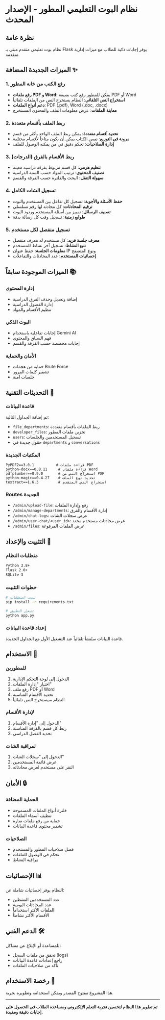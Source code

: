 # نظام البوت التعليمي المطور - الإصدار المحدث

## نظرة عامة
نظام بوت تعليمي متقدم مبني بـ Flask يوفر إجابات ذكية للطلاب مع ميزات إدارية متقدمة.

## الميزات الجديدة المضافة ✨

### 1. رفع الكتب من خانة المطور
- **رفع ملفات PDF و Word**: يمكن للمطور رفع كتب بصيغة PDF أو Word
- **استخراج النص التلقائي**: النظام يستخرج النص من الملفات تلقائياً
- **دعم أنواع الملفات**: PDF (.pdf), Word (.doc, .docx)
- **معاينة الملفات**: عرض معلومات الملف والمحتوى المستخرج

### 2. ربط الملف بأقسام متعددة
- **تحديد أقسام متعددة**: يمكن ربط الملف الواحد بأكثر من قسم
- **مرونة في التوزيع**: نفس الكتاب يمكن أن يكون متاحاً لأقسام مختلفة
- **إدارة الصلاحيات**: تحكم دقيق في من يمكنه الوصول للملف

### 3. ربط الأقسام بالفرق (الدرجات)
- **تنظيم هرمي**: كل قسم مربوط بفرقة دراسية معينة
- **تصنيف المحتوى**: ترتيب المواد حسب السنة الدراسية
- **سهولة التنقل**: البحث والفلترة حسب الفرقة والقسم

### 4. تسجيل الشات الكامل
- **حفظ الأسئلة والأجوبة**: تسجيل كل تفاعل بين المستخدم والبوت
- **ترقيم المحادثات**: كل محادثة لها رقم تسلسلي
- **تصنيف الرسائل**: تمييز بين أسئلة المستخدم وردود البوت
- **طوابع زمنية**: تسجيل وقت كل رسالة بدقة

### 5. تسجيل منفصل لكل مستخدم
- **معرف جلسة فريد**: كل مستخدم له معرف منفصل
- **تتبع النشاط**: تسجيل آخر نشاط للمستخدم
- **معلومات الجلسة**: حفظ عنوان IP ونوع المتصفح
- **إحصائيات المستخدم**: عدد المحادثات والتفاعلات

## الميزات الموجودة سابقاً 📚

### إدارة المحتوى
- إضافة وتعديل وحذف الفرق الدراسية
- إدارة الفصول الدراسية
- تنظيم الأقسام والمواد

### البوت الذكي
- إجابات تفاعلية باستخدام Gemini AI
- فهم السياق والمحتوى
- إجابات مخصصة حسب الفرقة والقسم

### الأمان والحماية
- حماية من هجمات Brute Force
- تشفير كلمات المرور
- جلسات آمنة

## التحديثات التقنية 🔧

### قاعدة البيانات
تم إضافة الجداول التالية:
- `file_departments`: ربط الملفات بأقسام متعددة
- `developer_files`: تخزين ملفات المطور
- `users`: تسجيل المستخدمين والجلسات
- حقول جديدة في `departments` و `conversations`

### المكتبات الجديدة
```
PyPDF2==3.0.1          # قراءة ملفات PDF
python-docx==0.8.11     # قراءة ملفات Word
pdfplumber==0.9.0       # استخراج النص من PDF
python-magic==0.4.27    # تحديد نوع الملف
textract==1.6.3         # استخراج النص المتقدم
```

### Routes الجديدة
- `/admin/upload-file`: رفع وإدارة الملفات
- `/admin/manage-departments`: إدارة الأقسام والفرق
- `/admin/chat-logs`: عرض سجلات الشات
- `/admin/user-chat/<user_id>`: عرض محادثات مستخدم محدد
- `/admin/files`: عرض الملفات المرفوعة

## التثبيت والإعداد 🚀

### متطلبات النظام
```bash
Python 3.8+
Flask 2.0+
SQLite 3
```

### خطوات التثبيت
```bash
# تثبيت المتطلبات
pip install -r requirements.txt

# تشغيل التطبيق
python app.py
```

### إعداد قاعدة البيانات
قاعدة البيانات ستُنشأ تلقائياً عند التشغيل الأول مع الجداول الجديدة.

## الاستخدام 📖

### للمطورين
1. الدخول إلى لوحة التحكم الإدارية
2. اختيار "إدارة الملفات"
3. رفع ملف PDF أو Word
4. تحديد الأقسام المناسبة
5. النظام سيستخرج النص تلقائياً

### لإدارة الأقسام
1. الدخول إلى "إدارة الأقسام"
2. ربط كل قسم بالفرقة المناسبة
3. تحديد الفصل الدراسي

### لمراقبة الشات
1. الدخول إلى "سجلات الشات"
2. عرض قائمة المستخدمين
3. النقر على مستخدم لعرض محادثاته

## الأمان 🔒

### الحماية المضافة
- فلترة أنواع الملفات المسموحة
- تنظيف أسماء الملفات
- حماية من رفع ملفات ضارة
- تشفير محتوى قاعدة البيانات

### الصلاحيات
- فصل صلاحيات المطور والمستخدم
- تحكم في الوصول للملفات
- مراقبة النشاط

## الإحصائيات 📊

النظام يوفر إحصائيات شاملة عن:
- عدد المستخدمين النشطين
- عدد المحادثات اليومية
- الملفات الأكثر استخداماً
- الأقسام الأكثر نشاطاً

## الدعم الفني 🛠️

للمساعدة أو الإبلاغ عن مشاكل:
- تحقق من ملفات السجل (logs)
- راجع إعدادات قاعدة البيانات
- تأكد من صلاحيات الملفات

## رخصة الاستخدام 📄

هذا المشروع مفتوح المصدر ويمكن استخدامه وتطويره بحرية.

---
**تم تطوير هذا النظام لتحسين تجربة التعلم الإلكتروني ومساعدة الطلاب في الحصول على إجابات دقيقة ومفيدة.**
